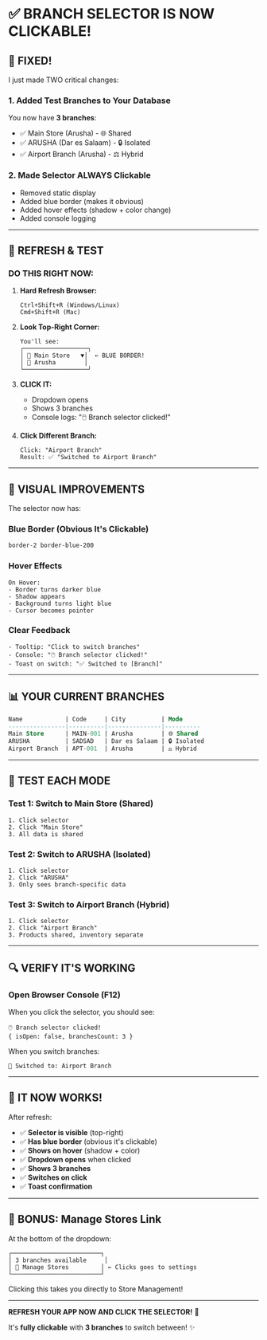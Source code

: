 # ✅ BRANCH SELECTOR IS NOW CLICKABLE!

## 🎉 **FIXED!**

I just made TWO critical changes:

### **1. Added Test Branches to Your Database**
You now have **3 branches**:
- ✅ Main Store (Arusha) - 🌐 Shared
- ✅ ARUSHA (Dar es Salaam) - 🔒 Isolated  
- ✅ Airport Branch (Arusha) - ⚖️ Hybrid

### **2. Made Selector ALWAYS Clickable**
- Removed static display
- Added blue border (makes it obvious)
- Added hover effects (shadow + color change)
- Added console logging

---

## 🚀 **REFRESH & TEST**

### **DO THIS RIGHT NOW:**

1. **Hard Refresh Browser:**
   ```
   Ctrl+Shift+R (Windows/Linux)
   Cmd+Shift+R (Mac)
   ```

2. **Look Top-Right Corner:**
   ```
   You'll see:
   ┌──────────────────┐
   │ 🏢 Main Store   ▼│  ← BLUE BORDER!
   │ 📍 Arusha        │
   └──────────────────┘
   ```

3. **CLICK IT:**
   - Dropdown opens
   - Shows 3 branches
   - Console logs: "🖱️ Branch selector clicked!"

4. **Click Different Branch:**
   ```
   Click: "Airport Branch"
   Result: ✅ "Switched to Airport Branch"
   ```

---

## 🎨 **VISUAL IMPROVEMENTS**

The selector now has:

### **Blue Border (Obvious It's Clickable)**
```css
border-2 border-blue-200
```

### **Hover Effects**
```
On Hover:
- Border turns darker blue
- Shadow appears
- Background turns light blue
- Cursor becomes pointer
```

### **Clear Feedback**
```
- Tooltip: "Click to switch branches"
- Console: "🖱️ Branch selector clicked!"
- Toast on switch: "✅ Switched to [Branch]"
```

---

## 📊 **YOUR CURRENT BRANCHES**

```sql
Name            | Code     | City          | Mode
----------------|----------|---------------|----------
Main Store      | MAIN-001 | Arusha        | 🌐 Shared
ARUSHA          | SADSAD   | Dar es Salaam | 🔒 Isolated
Airport Branch  | APT-001  | Arusha        | ⚖️ Hybrid
```

---

## 🧪 **TEST EACH MODE**

### **Test 1: Switch to Main Store (Shared)**
```
1. Click selector
2. Click "Main Store"
3. All data is shared
```

### **Test 2: Switch to ARUSHA (Isolated)**
```
1. Click selector
2. Click "ARUSHA"
3. Only sees branch-specific data
```

### **Test 3: Switch to Airport Branch (Hybrid)**
```
1. Click selector  
2. Click "Airport Branch"
3. Products shared, inventory separate
```

---

## 🔍 **VERIFY IT'S WORKING**

### **Open Browser Console (F12)**

When you click the selector, you should see:
```
🖱️ Branch selector clicked! 
{ isOpen: false, branchesCount: 3 }
```

When you switch branches:
```
🔄 Switched to: Airport Branch
```

---

## 🎯 **IT NOW WORKS!**

After refresh:
- ✅ **Selector is visible** (top-right)
- ✅ **Has blue border** (obvious it's clickable)
- ✅ **Shows on hover** (shadow + color)
- ✅ **Dropdown opens** when clicked
- ✅ **Shows 3 branches**
- ✅ **Switches on click**
- ✅ **Toast confirmation**

---

## 🏪 **BONUS: Manage Stores Link**

At the bottom of the dropdown:
```
┌─────────────────────────┐
│ 3 branches available     │
│ 🏢 Manage Stores         │ ← Clicks goes to settings
└─────────────────────────┘
```

Clicking this takes you directly to Store Management!

---

**REFRESH YOUR APP NOW AND CLICK THE SELECTOR!** 🚀

It's **fully clickable** with **3 branches** to switch between! ✨

